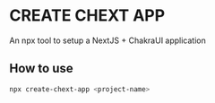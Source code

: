 # CREATE CHEXT APP

An npx tool to setup a NextJS + ChakraUI application

## How to use

```bash
npx create-chext-app <project-name>
```
